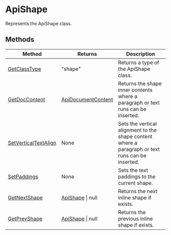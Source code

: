 # ApiShape

Represents the ApiShape class.


## Methods

| Method | Returns | Description |
| ------ | ------- | ----------- |
| [GetClassType](./Methods/GetClassType.md) | "shape" | Returns a type of the ApiShape class. |
| [GetDocContent](./Methods/GetDocContent.md) | [ApiDocumentContent](../ApiDocumentContent/ApiDocumentContent.md) | Returns the shape inner contents where a paragraph or text runs can be inserted. |
| [SetVerticalTextAlign](./Methods/SetVerticalTextAlign.md) | None | Sets the vertical alignment to the shape content where a paragraph or text runs can be inserted. |
| [SetPaddings](./Methods/SetPaddings.md) | None | Sets the text paddings to the current shape. |
| [GetNextShape](./Methods/GetNextShape.md) | [ApiShape](../ApiShape/ApiShape.md) \| null | Returns the next inline shape if exists. |
| [GetPrevShape](./Methods/GetPrevShape.md) | [ApiShape](../ApiShape/ApiShape.md) \| null | Returns the previous inline shape if exists. |
